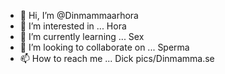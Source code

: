 - 👋 Hi, I’m @Dinmammaarhora
- 👀 I’m interested in ... Hora
- 🌱 I’m currently learning ... Sex
- 💞️ I’m looking to collaborate on ... Sperma
- 📫 How to reach me ... Dick pics/Dinmamma.se

<!---
Dinmammaarhora/Dinmammaarhora is a ✨ special ✨ repository because its `README.md` (this file) appears on your GitHub profile.
You can click the Preview link to take a look at your changes.
--->
